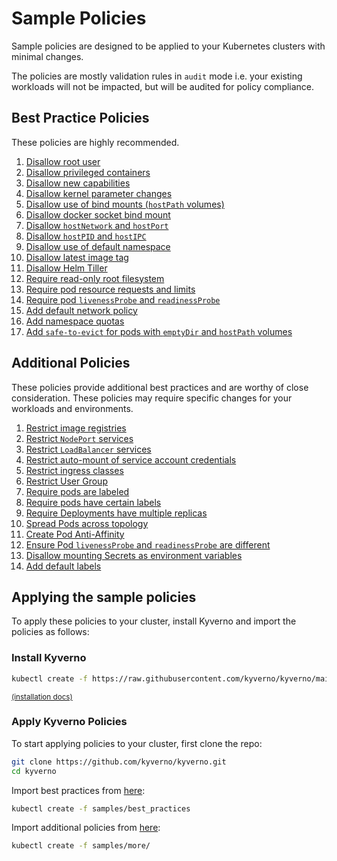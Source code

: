 # Sample Policies

Sample policies are designed to be applied to your Kubernetes clusters with minimal changes.

The policies are mostly validation rules in `audit` mode i.e. your existing workloads will not be impacted, but will be audited for policy compliance.

## Best Practice Policies

These policies are highly recommended.

1. [Disallow root user](DisallowRootUser.md)
1. [Disallow privileged containers](DisallowPrivilegedContainers.md)
1. [Disallow new capabilities](DisallowNewCapabilities.md)
1. [Disallow kernel parameter changes](DisallowSysctls.md)
1. [Disallow use of bind mounts (`hostPath` volumes)](DisallowBindMounts.md)
1. [Disallow docker socket bind mount](DisallowDockerSockMount.md)
1. [Disallow `hostNetwork` and `hostPort`](DisallowHostNetworkPort.md)
1. [Disallow `hostPID` and `hostIPC`](DisallowHostPIDIPC.md)
1. [Disallow use of default namespace](DisallowDefaultNamespace.md)
1. [Disallow latest image tag](DisallowLatestTag.md)
1. [Disallow Helm Tiller](DisallowHelmTiller.md)
1. [Require read-only root filesystem](RequireReadOnlyRootFS.md)
1. [Require pod resource requests and limits](RequirePodRequestsLimits.md)
1. [Require pod `livenessProbe` and `readinessProbe`](RequirePodProbes.md)
1. [Add default network policy](AddDefaultNetworkPolicy.md)
1. [Add namespace quotas](AddNamespaceQuotas.md)
1. [Add `safe-to-evict` for pods with `emptyDir` and `hostPath` volumes](AddSafeToEvict.md)

## Additional Policies

These policies provide additional best practices and are worthy of close consideration. These policies may require specific changes for your workloads and environments.

1. [Restrict image registries](RestrictImageRegistries.md)
1. [Restrict `NodePort` services](RestrictNodePort.md)
1. [Restrict `LoadBalancer` services](RestrictLoadBalancer.md)
1. [Restrict auto-mount of service account credentials](RestrictAutomountSAToken.md)
1. [Restrict ingress classes](RestrictIngressClasses.md)
1. [Restrict User Group](CheckUserGroup.md)
1. [Require pods are labeled](RequireLabels.md)
1. [Require pods have certain labels](RequireCertainLabels.md)
1. [Require Deployments have multiple replicas](RequireDeploymentsHaveReplicas.md)
1. [Spread Pods across topology](SpreadPodsAcrossTopology.md)
1. [Create Pod Anti-Affinity](CreatePodAntiAffinity.md)
1. [Ensure Pod `livenessProbe` and `readinessProbe` are different](EnsurePodProbesDifferent.md)
1. [Disallow mounting Secrets as environment variables](DisallowSecretsFromEnvVars.md)
1. [Add default labels](AddDefaultLabels.md)

## Applying the sample policies

To apply these policies to your cluster, install Kyverno and import the policies as follows:

### Install Kyverno

````sh
kubectl create -f https://raw.githubusercontent.com/kyverno/kyverno/main/definitions/release/install.yaml
````

<small>[(installation docs)](../documentation/installation.md)</small>

### Apply Kyverno Policies

To start applying policies to your cluster, first clone the repo:

````bash
git clone https://github.com/kyverno/kyverno.git
cd kyverno
````

Import best practices from [here](best_practices):

````bash
kubectl create -f samples/best_practices
````

Import additional policies from [here](more):

````bash
kubectl create -f samples/more/
````
